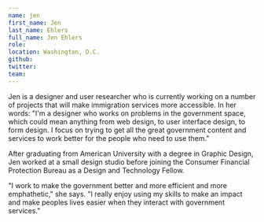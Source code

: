 ```yaml
---
name: jen
first_name: Jen
last_name: Ehlers
full_name: Jen Ehlers
role:
location: Washington, D.C.
github:
twitter:
team:
---
```


Jen is a designer and user researcher who is currently working on a number of projects that will make immigration services more accessible. In her words: "I'm a designer who works on problems in the government space, which could mean anything from web design, to user interface design, to form design. I focus on trying to get all the great government content and services to work better for the people who need to use them."

After graduating from American University with a degree in Graphic Design, Jen worked at a small design studio before joining the Consumer Financial Protection Bureau as a Design and Technology Fellow.

"I work to make the government better and more efficient and more emphathetic," she says. "I really enjoy using my skills to make an impact and make peoples lives easier when they interact with government services."
